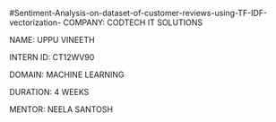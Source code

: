 #Sentiment-Analysis-on-dataset-of-customer-reviews-using-TF-IDF-vectorization-
COMPANY: CODTECH IT SOLUTIONS

NAME: UPPU VINEETH

INTERN ID: CT12WV90

DOMAIN: MACHINE LEARNING

DURATION: 4 WEEKS

MENTOR: NEELA SANTOSH

